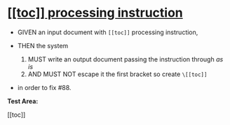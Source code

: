 # [[[toc]] processing instruction](#toc-processing-instruction)

*   GIVEN an input document with `[[toc]]` processing instruction,

*   THEN the system

    1.  MUST write an output document passing the instruction through *as is*
    2.  AND MUST NOT escape it the first bracket so create `\[[toc]]`

*   in order to fix #88.

**Test Area:**

[[toc]]
